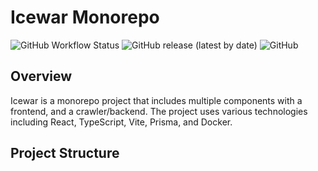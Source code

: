 # Icewar Monorepo

![GitHub Workflow Status](https://img.shields.io/github/actions/workflow/status/Err0r51/icewar/release.yml?branch=main)
![GitHub release (latest by date)](https://img.shields.io/github/v/release/Err0r51/icewar)
![GitHub](https://img.shields.io/github/license/Err0r51/icewar)

## Overview

Icewar is a monorepo project that includes multiple components with a frontend, and a crawler/backend. The project uses various technologies including React, TypeScript, Vite, Prisma, and Docker.

## Project Structure
